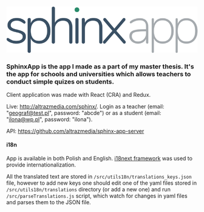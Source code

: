 ![SphinxApp](https://github.com/altrazmedia/sphinx-app-client/blob/master/src/images/logo.png)

### SphinxApp is the app I made as a part of my master thesis. It's the app for schools and universities which allows teachers to conduct simple quizes on students.

Client application was made with React (CRA) and Redux. 

Live: http://altrazmedia.com/sphinx/. Login as a teacher (email: "geograf@test.pl", password: "abcde") or as a student (email: "ilona@wp.pl", password: "ilona").

API: https://github.com/altrazmedia/sphinx-app-server

#### i18n

App is available in both Polish and English. [i18next framework](https://www.npmjs.com/package/i18next) was used to provide internationalization. 

All the translated text are stored in `/src/utils18n/translations_keys.json` file, however to add new keys one should edit one of the yaml files stored in `/src/utils18n/translations` directory (or add a new one) and run `/src/parseTranslations.js` script, which watch for changes in yaml files and parses them to the JSON file. 
